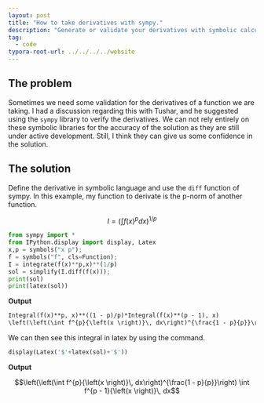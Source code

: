 ```yaml
---
layout: post
title: "How to take derivatives with sympy."
description: "Generate or validate your derivatives with symbolic calculation in python."
tag: 
  - code
typora-root-url: ../../../../website
---
```


## The problem

Sometimes we need some validation for the derivatives of a function we are taking. I had a discussion regarding this with Tushar, and he suggested using the `sympy` library to verify the derivatives. We can not rely entirely on these symbolic libraries for the accuracy of the solution as they are still under active development. Still, I think they can give us some confidence in the solution.

## The solution

Define the derivative in symbolic language and use the `diff` function of sympy. In this example, my function to derivate is the p-norm of another function.

$$I = \left(\int{f(x)^p dx}\right)^{1/p}$$

```python
from sympy import *
from IPython.display import display, Latex
x,p = symbols("x p");
f = symbols("f", cls=Function);
I = integrate(f(x)**p,x)**(1/p)
sol = simplify(I.diff(f(x)));
print(sol)
print(latex(sol))
```
**Output** 

```mk
Integral(f(x)**p, x)**((1 - p)/p)*Integral(f(x)**(p - 1), x)
\left(\left(\int f^{p}{\left(x \right)}\, dx\right)^{\frac{1 - p}{p}}\right) \int f^{p - 1}{\left(x \right)}\, dx
```

We can then see this integral in latex by using the command.

```python
display(Latex('$'+latex(sol)+'$'))
```

**Output**

$$\left(\left(\int f^{p}{\left(x \right)}\, dx\right)^{\frac{1 - p}{p}}\right) \int f^{p - 1}{\left(x \right)}\, dx$$

